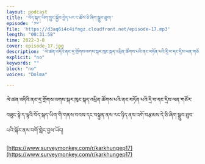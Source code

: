 ```yaml
---
layout: podcast
title: 'བོད་སྐད་ཡིག་སྲུང་སྐྱོབ་བྱེད་པར་ང་ཚོས་ཅི་ཞིག་སྒྲུབ་ཐུབ།'
episode: '༡༧'
file: 'https://d3aq6i4c4ifngz.cloudfront.net/episode-17.mp3'
length: "00:31:58"
time: 2022-3-8
cover: episode-17.jpg
description: 'ལེ་ཚན་འདིའི་ནང་དྲ་གྲོགས་འགས་སྐར་ཁུང་སྐད་འཕྲིན་ཚོགས་པའི་ནང་བཏོན་པའི་དྲི་བ་དང་དྲིས་ལན་གཙོར་བཟུང་སྟེ་ད་ལྟའི་བོད་སྐད་ཡིག་གི་གནས་བབས་དང་བསྟུན་ནས་རང་ཉིད་ནས་འགོ་བརྩམས་དེ་ཅི་ཞིག་སྒྲུབ་ཐུབ་པའི་སྐོར་ནས་བགོ་གླེང་བྱས་ཡོད།'
explicit: "no" 
keywords: ""
block: "no" 
voices: "Dolma"

---
```

ལེ་ཚན་འདིའི་ནང་དྲ་གྲོགས་འགས་སྐར་ཁུང་སྐད་འཕྲིན་ཚོགས་པའི་ནང་བཏོན་པའི་དྲི་བ་དང་དྲིས་ལན་གཙོར་བཟུང་སྟེ་ད་ལྟའི་བོད་སྐད་ཡིག་གི་གནས་བབས་དང་བསྟུན་ནས་རང་ཉིད་ནས་འགོ་བརྩམས་དེ་ཅི་ཞིག་སྒྲུབ་ཐུབ་པའི་སྐོར་ནས་བགོ་གླེང་བྱས་ཡོད།

 [https://www.surveymonkey.com/r/karkhungep17](https://www.surveymonkey.com/r/karkhungep17)


 



